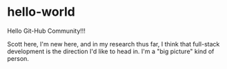 # hello-world

Hello Git-Hub Community!!!


Scott here, I'm new here, and in my research thus far, I think that full-stack development is the direction I'd like to head in. I'm a "big picture" kind of person.
